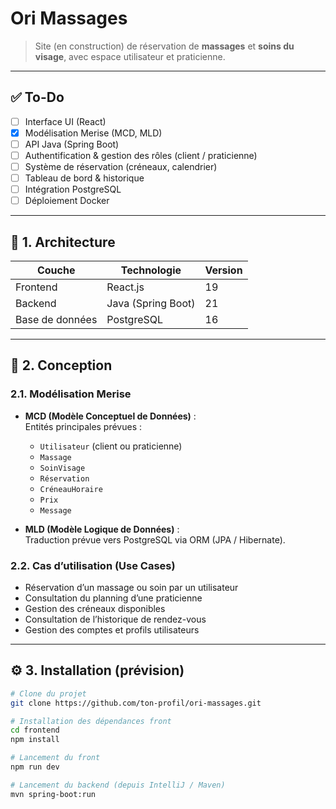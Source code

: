 # Ori Massages

> Site (en construction) de réservation de **massages** et **soins du visage**, avec espace utilisateur et praticienne.

---

## ✅ To-Do

- [ ] Interface UI (React)
- [X] Modélisation Merise (MCD, MLD)
- [ ] API Java (Spring Boot)
- [ ] Authentification & gestion des rôles (client / praticienne)
- [ ] Système de réservation (créneaux, calendrier)
- [ ] Tableau de bord & historique
- [ ] Intégration PostgreSQL
- [ ] Déploiement Docker

---

## 🧱 1. Architecture

| Couche | Technologie | Version |
|---------|--------------|----------|
| Frontend | React.js | 19 |
| Backend | Java (Spring Boot) | 21 |
| Base de données | PostgreSQL | 16 |

---

## 🧩 2. Conception

### 2.1. Modélisation Merise

- **MCD (Modèle Conceptuel de Données)** :  
  Entités principales prévues :  
  - `Utilisateur` (client ou praticienne)  
  - `Massage`  
  - `SoinVisage`  
  - `Réservation`  
  - `CréneauHoraire`
  - `Prix`
  - `Message`  

- **MLD (Modèle Logique de Données)** :  
  Traduction prévue vers PostgreSQL via ORM (JPA / Hibernate).  

### 2.2. Cas d’utilisation (Use Cases)

- Réservation d’un massage ou soin par un utilisateur  
- Consultation du planning d’une praticienne  
- Gestion des créneaux disponibles  
- Consultation de l’historique de rendez-vous  
- Gestion des comptes et profils utilisateurs  

---

## ⚙️ 3. Installation (prévision)

```bash
# Clone du projet
git clone https://github.com/ton-profil/ori-massages.git

# Installation des dépendances front
cd frontend
npm install

# Lancement du front
npm run dev

# Lancement du backend (depuis IntelliJ / Maven)
mvn spring-boot:run
